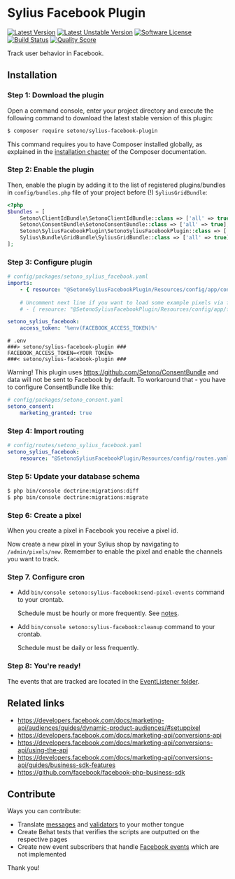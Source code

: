 # Sylius Facebook Plugin

[![Latest Version][ico-version]][link-packagist]
[![Latest Unstable Version][ico-unstable-version]][link-packagist]
[![Software License][ico-license]](LICENSE)
[![Build Status][ico-github-actions]][link-github-actions]
[![Quality Score][ico-code-quality]][link-code-quality]

Track user behavior in Facebook.

## Installation

### Step 1: Download the plugin

Open a command console, enter your project directory and execute the following command to download the latest stable version of this plugin:

```bash
$ composer require setono/sylius-facebook-plugin
```

This command requires you to have Composer installed globally, as explained in the [installation chapter](https://getcomposer.org/doc/00-intro.md) of the Composer documentation.

### Step 2: Enable the plugin

Then, enable the plugin by adding it to the list of registered plugins/bundles
in `config/bundles.php` file of your project before (!) `SyliusGridBundle`:

```php
<?php
$bundles = [
    Setono\ClientIdBundle\SetonoClientIdBundle::class => ['all' => true],
    Setono\ConsentBundle\SetonoConsentBundle::class => ['all' => true],
    Setono\SyliusFacebookPlugin\SetonoSyliusFacebookPlugin::class => ['all' => true],
    Sylius\Bundle\GridBundle\SyliusGridBundle::class => ['all' => true],
];
```

### Step 3: Configure plugin

```yaml
# config/packages/setono_sylius_facebook.yaml
imports:
    - { resource: "@SetonoSyliusFacebookPlugin/Resources/config/app/config.yaml" }
    
    # Uncomment next line if you want to load some example pixels via fixtures
    # - { resource: "@SetonoSyliusFacebookPlugin/Resources/config/app/fixtures.yaml" }

setono_sylius_facebook:
    access_token: '%env(FACEBOOK_ACCESS_TOKEN)%'
```

```dotenv
# .env
###> setono/sylius-facebook-plugin ###
FACEBOOK_ACCESS_TOKEN=<YOUR TOKEN>
###< setono/sylius-facebook-plugin ###
```

Warning! This plugin uses
https://github.com/Setono/ConsentBundle
and data will not be sent to Facebook by default.
To workaround that - you have to configure ConsentBundle like this:

```yaml
# config/packages/setono_consent.yaml
setono_consent:
    marketing_granted: true
```

### Step 4: Import routing

```yaml
# config/routes/setono_sylius_facebook.yaml
setono_sylius_facebook:
    resource: "@SetonoSyliusFacebookPlugin/Resources/config/routes.yaml"
```

### Step 5: Update your database schema

```bash
$ php bin/console doctrine:migrations:diff
$ php bin/console doctrine:migrations:migrate
```

### Step 6: Create a pixel
When you create a pixel in Facebook you receive a pixel id.

Now create a new pixel in your Sylius shop by navigating to `/admin/pixels/new`.
Remember to enable the pixel and enable the channels you want to track. 

### Step 7. Configure cron

- Add `bin/console setono:sylius-facebook:send-pixel-events` command to your crontab.

    Schedule must be hourly or more frequently. 
    See [notes](https://developers.facebook.com/docs/marketing-api/conversions-api/using-the-api#batch-requests).

- Add `bin/console setono:sylius-facebook:cleanup` command to your crontab.

    Schedule must be daily or less frequently.

### Step 8: You're ready!
The events that are tracked are located in the [EventListener folder](src/EventListener).

## Related links
- https://developers.facebook.com/docs/marketing-api/audiences/guides/dynamic-product-audiences/#setuppixel
- https://developers.facebook.com/docs/marketing-api/conversions-api
- https://developers.facebook.com/docs/marketing-api/conversions-api/using-the-api
- https://developers.facebook.com/docs/marketing-api/conversions-api/guides/business-sdk-features
- https://github.com/facebook/facebook-php-business-sdk

## Contribute
Ways you can contribute:
* Translate [messages](src/Resources/translations/messages.en.yaml) and [validators](src/Resources/translations/validators.en.yaml) to your mother tongue
* Create Behat tests that verifies the scripts are outputted on the respective pages
* Create new event subscribers that handle [Facebook events](https://developers.facebook.com/docs/facebook-pixel/reference/) which are not implemented

Thank you!

[ico-version]: https://poser.pugx.org/setono/sylius-facebook-plugin/v/stable
[ico-unstable-version]: https://poser.pugx.org/setono/sylius-facebook-plugin/v/unstable
[ico-license]: https://poser.pugx.org/setono/sylius-facebook-plugin/license
[ico-github-actions]: https://github.com/Setono/SyliusFacebookPlugin/workflows/build/badge.svg
[ico-code-quality]: https://img.shields.io/scrutinizer/g/Setono/SyliusFacebookPlugin.svg?style=flat-square

[link-packagist]: https://packagist.org/packages/setono/sylius-facebook-plugin
[link-github-actions]: https://github.com/Setono/SyliusFacebookPlugin/actions
[link-code-quality]: https://scrutinizer-ci.com/g/Setono/SyliusFacebookPlugin
